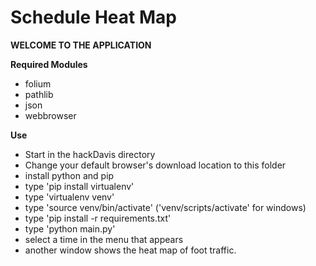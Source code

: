 # Schedule Heat Map
**WELCOME TO THE APPLICATION**

**Required Modules**
- folium
- pathlib
- json
- webbrowser

**Use**

+ Start in the hackDavis directory
+ Change your default browser's download location to this folder
+ install python and pip
+ type 'pip install virtualenv'
+ type 'virtualenv venv'
+ type 'source venv/bin/activate' ('venv/scripts/activate' for windows)
+ type 'pip install -r requirements.txt'
+ type 'python main.py'
+ select a time in the menu that appears
+ another window shows the heat map of foot traffic.

